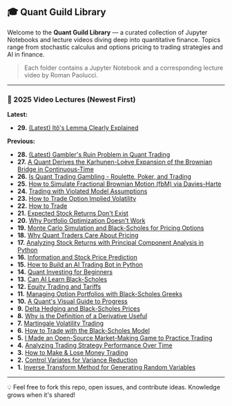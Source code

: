 ## 🎓 Quant Guild Library

Welcome to the **Quant Guild Library** — a curated collection of Jupyter Notebooks and lecture videos diving deep into quantitative finance. Topics range from stochastic calculus and options pricing to trading strategies and AI in finance.

> Each folder contains a Jupyter Notebook and a corresponding lecture video by Roman Paolucci.

---

### 📅 2025 Video Lectures (Newest First)

**Latest:**
- **29.** [(Latest) Itô's Lemma Clearly Explained](https://youtu.be/TgBzqdN24fo)

**Previous:**
- **28.** [(Latest) Gambler's Ruin Problem in Quant Trading](https://youtu.be/YNvhjSr_nz0)
- **27.** [A Quant Derives the Karhunen-Loève Expansion of the Brownian Bridge in Continuous-Time](https://youtu.be/Nm0XXPhpEx8)  
- **26.** [Is Quant Trading Gambling - Roulette, Poker, and Trading](https://youtu.be/fI3UHYD389g)  
- **25.** [How to Simulate Fractional Brownian Motion (fbM) via Davies-Harte](https://youtu.be/qQYgbIYz9i0)  
- **24.** [Trading with Violated Model Assumptions](https://youtu.be/2ezWtM8J_os)  
- **23.** [How to Trade Option Implied Volatility](https://youtu.be/kqJd3YQAvL4)  
- **22.** [How to Trade](https://youtu.be/7tIeyZIn0T4)  
- **21.** [Expected Stock Returns Don't Exist](https://youtu.be/tHEOQ4Wq5KU)  
- **20.** [Why Portfolio Optimization Doesn't Work](https://youtu.be/32EAVUHVZHg)  
- **19.** [Monte Carlo Simulation and Black-Scholes for Pricing Options](https://youtu.be/VIE7uiRB1vE)  
- **18.** [Why Quant Traders Care About Pricing](https://youtu.be/HrwZy_z2Vr8)  
- **17.** [Analyzing Stock Returns with Principal Component Analysis in Python](https://youtu.be/CyCy1LGtk4Q)  
- **16.** [Information and Stock Price Prediction](https://youtu.be/Ao9InJohtpY)  
- **15.** [How to Build an AI Trading Bot in Python](https://youtu.be/ZkRcdlCcP-Y)  
- **14.** [Quant Investing for Beginners](https://youtu.be/fE90eCbLxrA)  
- **13.** [Can AI Learn Black-Scholes](https://youtu.be/36ybUnnD7wY)  
- **12.** [Equity Trading and Tariffs](https://youtu.be/N7Pxt3DcRAo)  
- **11.** [Managing Option Portfolios with Black-Scholes Greeks](https://youtu.be/K9BaFjVQYiE)  
- **10.** [A Quant's Visual Guide to Progress](https://youtu.be/M2ewY6sJDLg)  
- **9.** [Delta Hedging and Black-Scholes Prices](https://youtu.be/C5r3C07WgMo)  
- **8.** [Why is the Definition of a Derivative Useful](https://youtu.be/ghu_8XFAj2k)  
- **7.** [Martingale Volatility Trading](https://youtu.be/QB_0sN7Uowk)  
- **6.** [How to Trade with the Black-Scholes Model](https://youtu.be/ZoWvYpn5eqI)  
- **5.** [I Made an Open-Source Market-Making Game to Practice Trading](https://youtu.be/3KYJlI36Omc)  
- **4.** [Analyzing Trading Strategy Performance Over Time](https://youtu.be/qbKSHYXz_k4)  
- **3.** [How to Make & Lose Money Trading](https://youtu.be/EYeu6LkTKDY)  
- **2.** [Control Variates for Variance Reduction](https://youtu.be/q_oDJF14qD8)  
- **1.** [Inverse Transform Method for Generating Random Variables](https://youtu.be/x_O0nCtzEoY)  

---

💡 Feel free to fork this repo, open issues, and contribute ideas. Knowledge grows when it's shared!
